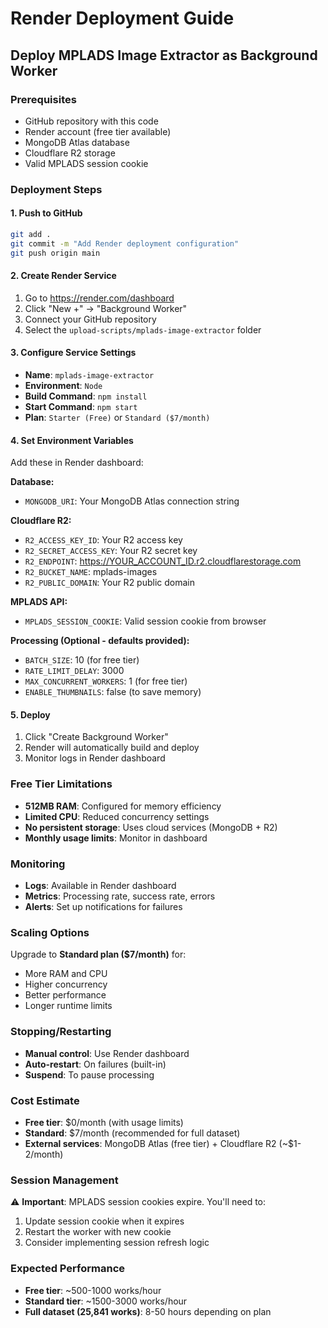 # Render Deployment Guide

## Deploy MPLADS Image Extractor as Background Worker

### Prerequisites
- GitHub repository with this code
- Render account (free tier available)
- MongoDB Atlas database
- Cloudflare R2 storage
- Valid MPLADS session cookie

### Deployment Steps

#### 1. Push to GitHub
```bash
git add .
git commit -m "Add Render deployment configuration"
git push origin main
```

#### 2. Create Render Service
1. Go to https://render.com/dashboard
2. Click "New +" → "Background Worker"
3. Connect your GitHub repository
4. Select the `upload-scripts/mplads-image-extractor` folder

#### 3. Configure Service Settings
- **Name**: `mplads-image-extractor`
- **Environment**: `Node`
- **Build Command**: `npm install`
- **Start Command**: `npm start`
- **Plan**: `Starter (Free)` or `Standard ($7/month)`

#### 4. Set Environment Variables
Add these in Render dashboard:

**Database:**
- `MONGODB_URI`: Your MongoDB Atlas connection string

**Cloudflare R2:**
- `R2_ACCESS_KEY_ID`: Your R2 access key
- `R2_SECRET_ACCESS_KEY`: Your R2 secret key
- `R2_ENDPOINT`: https://YOUR_ACCOUNT_ID.r2.cloudflarestorage.com
- `R2_BUCKET_NAME`: mplads-images
- `R2_PUBLIC_DOMAIN`: Your R2 public domain

**MPLADS API:**
- `MPLADS_SESSION_COOKIE`: Valid session cookie from browser

**Processing (Optional - defaults provided):**
- `BATCH_SIZE`: 10 (for free tier)
- `RATE_LIMIT_DELAY`: 3000
- `MAX_CONCURRENT_WORKERS`: 1 (for free tier)
- `ENABLE_THUMBNAILS`: false (to save memory)

#### 5. Deploy
1. Click "Create Background Worker"
2. Render will automatically build and deploy
3. Monitor logs in Render dashboard

### Free Tier Limitations
- **512MB RAM**: Configured for memory efficiency
- **Limited CPU**: Reduced concurrency settings
- **No persistent storage**: Uses cloud services (MongoDB + R2)
- **Monthly usage limits**: Monitor in dashboard

### Monitoring
- **Logs**: Available in Render dashboard
- **Metrics**: Processing rate, success rate, errors
- **Alerts**: Set up notifications for failures

### Scaling Options
Upgrade to **Standard plan ($7/month)** for:
- More RAM and CPU
- Higher concurrency
- Better performance
- Longer runtime limits

### Stopping/Restarting
- **Manual control**: Use Render dashboard
- **Auto-restart**: On failures (built-in)
- **Suspend**: To pause processing

### Cost Estimate
- **Free tier**: $0/month (with usage limits)
- **Standard**: $7/month (recommended for full dataset)
- **External services**: MongoDB Atlas (free tier) + Cloudflare R2 (~$1-2/month)

### Session Management
⚠️ **Important**: MPLADS session cookies expire. You'll need to:
1. Update session cookie when it expires
2. Restart the worker with new cookie
3. Consider implementing session refresh logic

### Expected Performance
- **Free tier**: ~500-1000 works/hour
- **Standard tier**: ~1500-3000 works/hour
- **Full dataset (25,841 works)**: 8-50 hours depending on plan